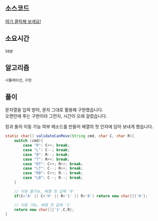 ## 소스코드
[여기 클릭해 보세요!](https://github.com/BE-Archive/Algorithm-Study/blob/main/wnso-kim/Week_38/BOJ_1063_킹/BOJ_1063_킹.java)

## 소요시간
`50분`

## 알고리즘
`시뮬레이션`, `구현`

## 풀이
문자열을 입력 받아, 문자 그대로 활용해 구현했습니다.   
오랜만에 푸는 구현이라 그런지, 시간이 오래 걸렸습니다.   

킹과 돌의 이동 가능 여부 메소드를 만들어 배열의 첫 인자에 담아 보내게 했습니다.
```java
static char[] validateCanMove(String cmd, char C, char R){
    switch (cmd){
        case "R": C++; break;
        case "L": C--; break;
        case "B": R--; break;
        case "T": R++; break;
        case "RT": C++; R++; break;
        case "LT": C--; R++; break;
        case "RB": C++; R--; break;
        case "LB": C--; R--; break;
    }

    // 이동 불가능, 배열 첫 값에 '0'
    if(C<'A' || C>'H' || R<'1' || R>'8') return new char[]{'0'};

    // 이동 가능, 배열 첫 값에 '1'
    return new char[]{'1',C,R};
}
```


